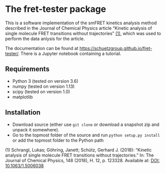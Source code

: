 The fret-tester package
=======================

This is a software implementation of the smFRET kinetics analysis method
described in the Journal of Chemical Physics article “Kinetic analysis of
single molecule FRET transitions without trajectories” [(1)](#Schrangl2018),
which was used to perform the data anlysis for the article.

The documentation can be found at https://schuetzgroup.github.io/fret-tester/.
There is a Jupyter notebook containing a tutorial.


Requirements
------------
- Python 3 (tested on version 3.6)
- numpy (tested on version 1.13)
- scipy (tested on version 1.0)
- matplotlib


Installation
------------
- Download source (either use `git clone` or download a snapshot zip and unpack
  it somewhere).
- Go to the topmost folder of the source and run `python setup.py install`
  or add the topmost folder to the Python path


<a name="Schrangl2018"></a>(1) Schrangl, Lukas; Göhring, Janett; Schütz,
  Gerhard J. (2018):
  “Kinetic analysis of single molecule FRET transitions without trajectories.”
  In: The Journal of Chemical Physics, 148 (2018), H. 12, p. 123328.
  Available at: [DOI: 10.1063/1.5006038](https://doi.org/10.1063/1.5006038>)
